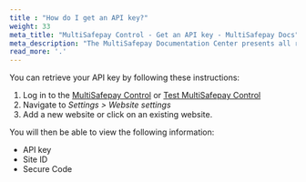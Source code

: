 ```yaml
---
title : "How do I get an API key?"
weight: 33
meta_title: "MultiSafepay Control - Get an API key - MultiSafepay Docs"
meta_description: "The MultiSafepay Documentation Center presents all relevant information about our Plugins and API. You can also find support pages for payment methods, tools and general questions as well as the contact details of our Support and Integration Teams."
read_more: '.'
---
```


You can retrieve your API key by following these instructions:

1. Log in to the [MultiSafepay Control](https://merchant.multisafepay.com) or [Test MultiSafepay Control](https://testmerchant.multisafepay.com)
2. Navigate to _Settings > Website settings_
3. Add a new website or click on an existing website.

You will then be able to view the following information: 

* API key
* Site ID
* Secure Code

